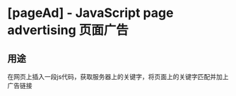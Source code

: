 [pageAd] - JavaScript page advertising 页面广告
==================================================

用途		
--------------------------------------
在网页上插入一段js代码，获取服务器上的关键字，将页面上的关键字匹配并加上广告链接